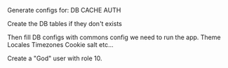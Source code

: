 Generate configs for:
DB
CACHE
AUTH

Create the DB tables if they don't exists

Then fill DB configs with commons config we need to run the app.
Theme
Locales 
Timezones
Cookie salt
etc...

Create a "God" user with role 10.
